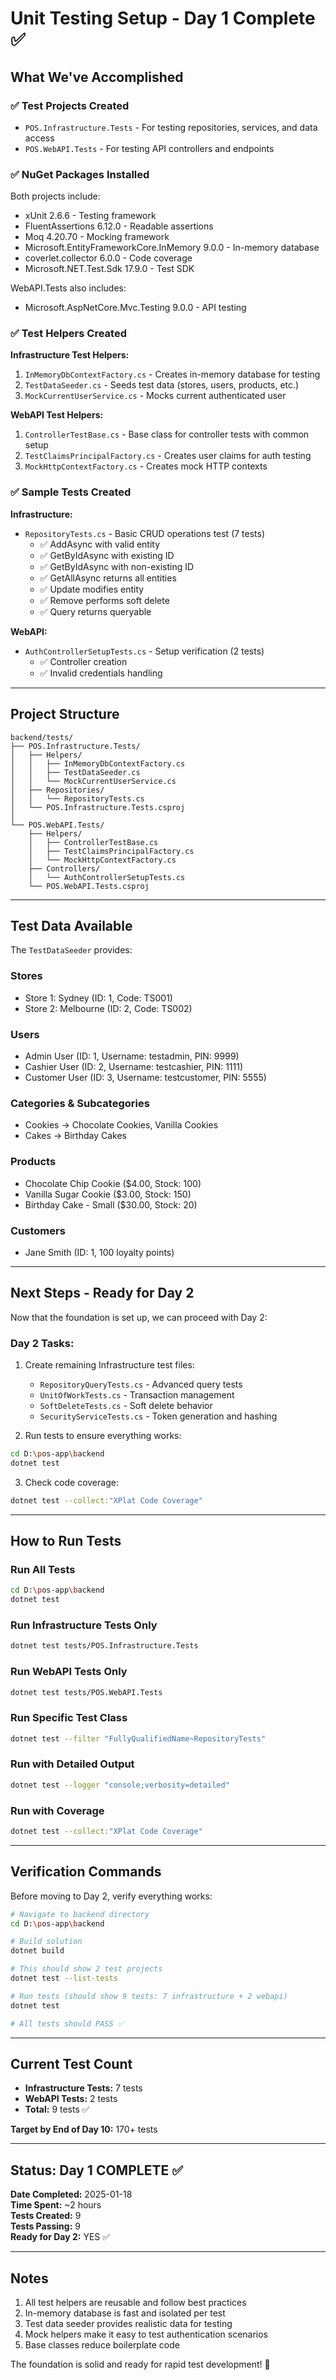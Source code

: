 # Unit Testing Setup - Day 1 Complete ✅

## What We've Accomplished

### ✅ Test Projects Created
- `POS.Infrastructure.Tests` - For testing repositories, services, and data access
- `POS.WebAPI.Tests` - For testing API controllers and endpoints

### ✅ NuGet Packages Installed
Both projects include:
- xUnit 2.6.6 - Testing framework
- FluentAssertions 6.12.0 - Readable assertions
- Moq 4.20.70 - Mocking framework
- Microsoft.EntityFrameworkCore.InMemory 9.0.0 - In-memory database
- coverlet.collector 6.0.0 - Code coverage
- Microsoft.NET.Test.Sdk 17.9.0 - Test SDK

WebAPI.Tests also includes:
- Microsoft.AspNetCore.Mvc.Testing 9.0.0 - API testing

### ✅ Test Helpers Created

**Infrastructure Test Helpers:**
1. `InMemoryDbContextFactory.cs` - Creates in-memory database for testing
2. `TestDataSeeder.cs` - Seeds test data (stores, users, products, etc.)
3. `MockCurrentUserService.cs` - Mocks current authenticated user

**WebAPI Test Helpers:**
1. `ControllerTestBase.cs` - Base class for controller tests with common setup
2. `TestClaimsPrincipalFactory.cs` - Creates user claims for auth testing
3. `MockHttpContextFactory.cs` - Creates mock HTTP contexts

### ✅ Sample Tests Created

**Infrastructure:**
- `RepositoryTests.cs` - Basic CRUD operations test (7 tests)
  - ✅ AddAsync with valid entity
  - ✅ GetByIdAsync with existing ID
  - ✅ GetByIdAsync with non-existing ID
  - ✅ GetAllAsync returns all entities
  - ✅ Update modifies entity
  - ✅ Remove performs soft delete
  - ✅ Query returns queryable

**WebAPI:**
- `AuthControllerSetupTests.cs` - Setup verification (2 tests)
  - ✅ Controller creation
  - ✅ Invalid credentials handling

---

## Project Structure

```
backend/tests/
├── POS.Infrastructure.Tests/
│   ├── Helpers/
│   │   ├── InMemoryDbContextFactory.cs
│   │   ├── TestDataSeeder.cs
│   │   └── MockCurrentUserService.cs
│   ├── Repositories/
│   │   └── RepositoryTests.cs
│   └── POS.Infrastructure.Tests.csproj
│
└── POS.WebAPI.Tests/
    ├── Helpers/
    │   ├── ControllerTestBase.cs
    │   ├── TestClaimsPrincipalFactory.cs
    │   └── MockHttpContextFactory.cs
    ├── Controllers/
    │   └── AuthControllerSetupTests.cs
    └── POS.WebAPI.Tests.csproj
```

---

## Test Data Available

The `TestDataSeeder` provides:

### Stores
- Store 1: Sydney (ID: 1, Code: TS001)
- Store 2: Melbourne (ID: 2, Code: TS002)

### Users
- Admin User (ID: 1, Username: testadmin, PIN: 9999)
- Cashier User (ID: 2, Username: testcashier, PIN: 1111)
- Customer User (ID: 3, Username: testcustomer, PIN: 5555)

### Categories & Subcategories
- Cookies → Chocolate Cookies, Vanilla Cookies
- Cakes → Birthday Cakes

### Products
- Chocolate Chip Cookie ($4.00, Stock: 100)
- Vanilla Sugar Cookie ($3.00, Stock: 150)
- Birthday Cake - Small ($30.00, Stock: 20)

### Customers
- Jane Smith (ID: 1, 100 loyalty points)

---

## Next Steps - Ready for Day 2

Now that the foundation is set up, we can proceed with Day 2:

### Day 2 Tasks:
1. Create remaining Infrastructure test files:
   - `RepositoryQueryTests.cs` - Advanced query tests
   - `UnitOfWorkTests.cs` - Transaction management
   - `SoftDeleteTests.cs` - Soft delete behavior
   - `SecurityServiceTests.cs` - Token generation and hashing

2. Run tests to ensure everything works:
```bash
cd D:\pos-app\backend
dotnet test
```

3. Check code coverage:
```bash
dotnet test --collect:"XPlat Code Coverage"
```

---

## How to Run Tests

### Run All Tests
```bash
cd D:\pos-app\backend
dotnet test
```

### Run Infrastructure Tests Only
```bash
dotnet test tests/POS.Infrastructure.Tests
```

### Run WebAPI Tests Only
```bash
dotnet test tests/POS.WebAPI.Tests
```

### Run Specific Test Class
```bash
dotnet test --filter "FullyQualifiedName~RepositoryTests"
```

### Run with Detailed Output
```bash
dotnet test --logger "console;verbosity=detailed"
```

### Run with Coverage
```bash
dotnet test --collect:"XPlat Code Coverage"
```

---

## Verification Commands

Before moving to Day 2, verify everything works:

```bash
# Navigate to backend directory
cd D:\pos-app\backend

# Build solution
dotnet build

# This should show 2 test projects
dotnet test --list-tests

# Run tests (should show 9 tests: 7 infrastructure + 2 webapi)
dotnet test

# All tests should PASS ✅
```

---

## Current Test Count

- **Infrastructure Tests:** 7 tests
- **WebAPI Tests:** 2 tests
- **Total:** 9 tests ✅

**Target by End of Day 10:** 170+ tests

---

## Status: Day 1 COMPLETE ✅

**Date Completed:** 2025-01-18  
**Time Spent:** ~2 hours  
**Tests Created:** 9  
**Tests Passing:** 9  
**Ready for Day 2:** YES ✅

---

## Notes

1. All test helpers are reusable and follow best practices
2. In-memory database is fast and isolated per test
3. Test data seeder provides realistic data for testing
4. Mock helpers make it easy to test authentication scenarios
5. Base classes reduce boilerplate code

The foundation is solid and ready for rapid test development! 🚀
